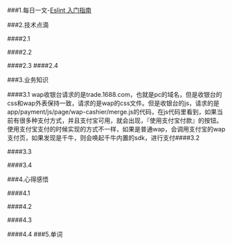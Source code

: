 
###1.每日一文-[Eslint 入门指南](https://csspod.com/getting-started-with-eslint/)

###2.技术点滴

####2.1 

####2.2 

####2.3 
####2.4 

###3.业务知识

####3.1 wap收银台请求的是trade.1688.com，也就是pc的域名，但是收银台的css和wap外表保持一致，请求的是wap的css文件。但是收银台的js，请求的是app/payment/js/page/wap-cashier/merge.js的代码，在js代码里看到，如果当前有很多种支付方式，并且支付宝可用，就会出现，『使用支付宝付款』的按钮。使用支付宝支付的时候实现的方式不一样，如果是普通wap，会调用支付宝的wap支付页，如果发现是千牛，则会唤起千牛内置的sdk，进行支付####3.2

####3.3

####3.4

###4.心得感悟

####4.1

####4.2

####4.3

####4.4
###5.单词
